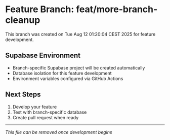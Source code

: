 # Feature Branch: feat/more-branch-cleanup

This branch was created on Tue Aug 12 01:20:04 CEST 2025 for feature development.

## Supabase Environment
- Branch-specific Supabase project will be created automatically
- Database isolation for this feature development
- Environment variables configured via GitHub Actions

## Next Steps
1. Develop your feature
2. Test with branch-specific database
3. Create pull request when ready

---
*This file can be removed once development begins*

